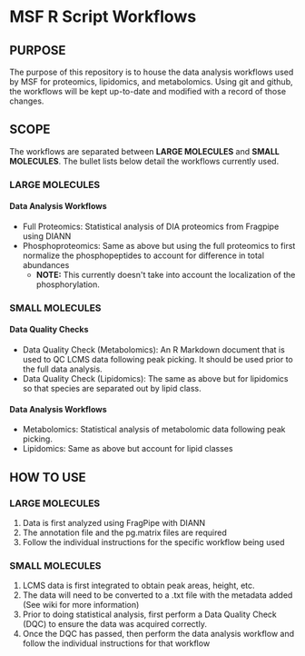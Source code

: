 # MSF R Script Workflows

## PURPOSE
The purpose of this repository is to house the data analysis workflows used by MSF for proteomics, lipidomics, and metabolomics. Using git and github, the workflows will be kept up-to-date and modified with a record of those changes.

## SCOPE
The workflows are separated between **LARGE MOLECULES** and **SMALL MOLECULES**. The bullet lists below detail the workflows currently used.

### LARGE MOLECULES

#### Data Analysis Workflows
- Full Proteomics: Statistical analysis of DIA proteomics from Fragpipe using DIANN
- Phosphoproteomics: Same as above but using the full proteomics to first normalize the phosphopeptides to account for difference in total abundances
  - **NOTE:** This currently doesn't take into account the localization of the phosphorylation.

### SMALL MOLECULES

#### Data Quality Checks
- Data Quality Check (Metabolomics): An R Markdown document that is used to QC LCMS data following peak picking. It should be used prior to the full data analysis.
- Data Quality Check (Lipidomics): The same as above but for lipidomics so that species are separated out by lipid class.

#### Data Analysis Workflows
- Metabolomics: Statistical analysis of metabolomic data following peak picking.
- Lipidomics: Same as above but account for lipid classes

## HOW TO USE

### LARGE MOLECULES
1. Data is first analyzed using FragPipe with DIANN
2. The annotation file and the pg.matrix files are required
3. Follow the individual instructions for the specific workflow being used

### SMALL MOLECULES
1. LCMS data is first integrated to obtain peak areas, height, etc.
2. The data will need to be converted to a .txt file with the metadata added (See wiki for more information)
3. Prior to doing statistical analysis, first perform a Data Quality Check (DQC) to ensure the data was acquired correctly.
4. Once the DQC has passed, then perform the data analysis workflow and follow the individual instructions for that workflow
